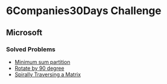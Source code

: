 # 6Companies30Days Challenge
## Microsoft

### Solved Problems
- [Minimum sum partition](./minimum-sum-partition.md)
- [Rotate by 90 degree](./rotate-by-90-degree.md)
- [Spirally Traversing a Matrix](./spirally-traversing-a-matrix.md)